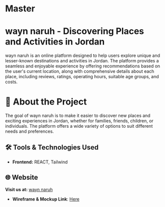 
# Master


# wayn naruh - Discovering Places and Activities in Jordan
wayn naruh is an online platform designed to help users explore unique and lesser-known destinations and activities in Jordan. The platform provides a seamless and enjoyable experience by offering recommendations based on the user's current location, along with comprehensive details about each place, including reviews, ratings, operating hours, suitable age groups, and costs.

# 🎯 About the Project
The goal of wayn naruh is to make it easier to discover new places and exciting experiences in Jordan, whether for families, friends, children, or individuals. The platform offers a wide variety of options to suit different needs and preferences.


## 🛠 Tools & Technologies Used
- **Frontend:** REACT, Tailwind

## 🌐 Website

**Visit us at:** [ wayn naruh](/)
- **Wireframe & Mockup Link**: [Here](https://www.figma.com/design/sSLkrTaUM2d1yDBIVwp9y1/project-1?node-id=0-1&p=f&t=uZ6ukHGbyfJVUTpa-0)

